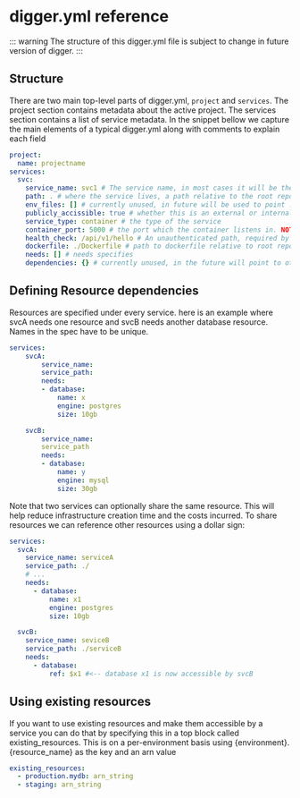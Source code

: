 # digger.yml reference

::: warning
The structure of this digger.yml file is subject to change in future version of digger.
:::

## Structure

There are two main top-level parts of digger.yml, `project` and `services`. The project section contains metadata about the active project. The services section contains a list of service metadata. In the snippet bellow we capture the main elements of a typical digger.yml along with comments to explain each field

```yaml
project:
  name: projectname
services:
  svc:
    service_name: svc1 # The service name, in most cases it will be the same as the toplevel key
    path: . # where the service lives, a path relative to the root repo
    env_files: [] # currently unused, in future will be used to point .env files
    publicly_accissible: true # whether this is an external or internal service
    service_type: container # the type of the service
    container_port: 5000 # the port which the container listens in. NOTE this is the container port NOT the port exposed to the host
    health_check: /api/v1/hello # An unauthenticated path, required by loadbalancers
    dockerfile: ./Dockerfile # path to dockerfile relative to root repository
    needs: [] # needs specifies
    dependencies: {} # currently unused, in the future will point to other services which this service depends on
```

## Defining Resource dependencies

Resources are specified under every service. here is an example where svcA needs one resource and svcB needs another database resource. Names in the spec have to be unique.

```yaml
services:
    svcA:
        service_name:
        service_path:
        needs:
        - database:
            name: x
            engine: postgres
            size: 10gb

    svcB:
        service_name:
        service_path
        needs:
        - database:
            name: y
            engine: mysql
            size: 30gb
```

Note that two services can optionally share the same resource. This will help reduce infrastructure creation time and the costs incurred. To share resources we can reference other resources using a dollar sign:

```yaml
services:
  svcA:
    service_name: serviceA
    service_path: ./
    # ...
    needs:
      - database:
          name: x1
          engine: postgres
          size: 10gb

  svcB:
    service_name: seviceB
    service_path: ./serviceB
    needs:
      - database:
          ref: $x1 #<-- database x1 is now accessible by svcB
```

## Using existing resources

If you want to use existing resources and make them accessible by a service you can do that by specifying this in a top block called existing_resources. This is on a per-environment basis using {environment}.{resource_name} as the key and an arn value

```yaml
existing_resources:
  - production.mydb: arn_string
  - staging: arn_string
```
